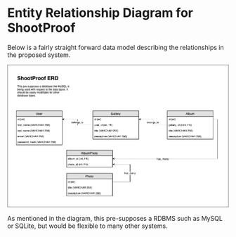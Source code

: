 # Entity Relationship Diagram for ShootProof

Below is a fairly straight forward data model describing the relationships in the proposed system.

![ERD](ShootProof_ERD.png)

As mentioned in the diagram, this pre-supposes a RDBMS such as MySQL or SQLite, but would be flexible to many other systems.

